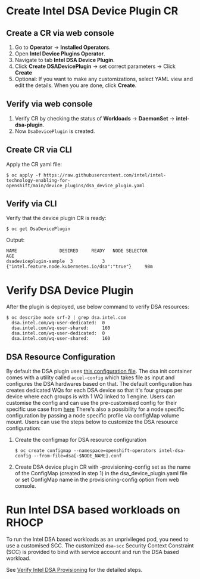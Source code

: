 # Create Intel DSA Device Plugin CR

## Create a CR via web console
1.	Go to **Operator** -> **Installed Operators**.
2.	Open **Intel Device Plugins Operator**.
3.	Navigate to tab **Intel DSA Device Plugin**.
4.	Click **Create DSADevicePlugin** -> set correct parameters -> Click **Create** 
5.	Optional: If you want to make any customizations, select YAML view and edit the details. When you are done, click **Create**.

## Verify via web console
1.	Verify CR by checking the status of **Workloads** -> **DaemonSet** -> **intel-dsa-plugin**.
2.	Now `DsaDevicePlugin` is created.

## Create CR via CLI
Apply the CR yaml file:
```
$ oc apply -f https://raw.githubusercontent.com/intel/intel-technology-enabling-for-openshift/main/device_plugins/dsa_device_plugin.yaml
```

## Verify via CLI
Verify that the device plugin CR is ready: 
```
$ oc get DsaDevicePlugin
```
Output: 
```
NAME		        DESIRED		READY	NODE SELECTOR	                                    AGE
dsadeviceplugin-sample  3 	        3       {"intel.feature.node.kubernetes.io/dsa":"true"}     98m
```

# Verify DSA Device Plugin 
After the plugin is deployed, use below command to verify DSA resources: 
```
$ oc describe node srf-2 | grep dsa.intel.com
  dsa.intel.com/wq-user-dedicated:  0
  dsa.intel.com/wq-user-shared:     160
  dsa.intel.com/wq-user-dedicated:  0
  dsa.intel.com/wq-user-shared:     160
 ```

## DSA Resource Configuration
By default the DSA plugin uses [this configuration file](https://github.com/intel/intel-device-plugins-for-kubernetes/blob/main/demo/dsa.conf).
The dsa init container comes with a utility called `accel-config` which takes file as input and configures the DSA hardwares based on that.
The default configuration has creates dedicated WQs for each DSA device so that it's four groups per device where each groups is with 1 WQ linked to 1 engine.
Users can customise the config and can use the pre-customised config for their specific use case from [here](https://github.com/intel/idxd-config/tree/stable/contrib/configs)
There's also a possibility for a node specific configuration by passing a node specific profile via configMap volume mount.
Users can use the steps below to customize the DSA resource configuration:  
1. Create the configmap for DSA resource configuration 
    ```
    $ oc create configmap --namespace=openshift-operators intel-dsa-config --from-file=dsa[-$NODE_NAME].conf 
2. Create DSA device plugin CR with -provisioning-config set as the name of the ConfigMap (created in step 1) in the dsa_device_plugin.yaml file or set ConfigMap name in the provisioning-config option from web console. 

# Run Intel DSA based workloads on RHOCP
To run the Intel DSA based workloads as an unprivileged pod, you need to use a customised SCC. The customized `dsa-scc` Security Context Constraint (SCC) is provided to bind with service account and run the DSA based workload. 

See [Verify Intel DSA Provisioning](/tests/l2/dsa/README.md) for the detailed steps.  
